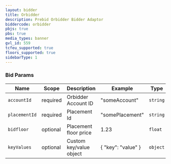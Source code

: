 ```yaml
---
layout: bidder
title: Orbidder
description: Prebid Orbidder Bidder Adaptor
biddercode: orbidder
pbjs: true
pbs: true
media_types: banner
gvl_id: 559
tcfeu_supported: true
floors_supported: true
sidebarType: 1
---
```


### Bid Params


| Name          | Scope    | Description             | Example            | Type     |
|---------------|----------|-------------------------|--------------------|----------|
| `accountId`   | required | Orbidder Account ID     | "someAccount"      | `string` |
| `placementId` | required | Placement Id            | "somePlacement"    | `string` |
| `bidfloor`    | optional | Placement floor price   | 1.23               | `float`  |
| `keyValues`   | optional | Custom key/value object | { "key": "value" } | `object` |
